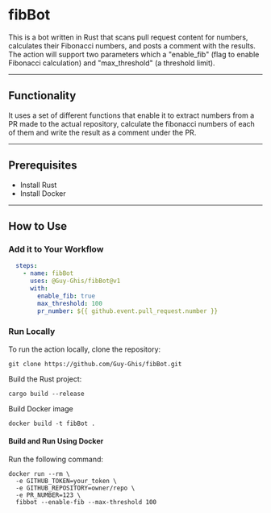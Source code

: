 # fibBot 

This is a bot written in Rust that scans pull request content for numbers, calculates their Fibonacci numbers, and posts a comment with the results. The action will support two parameters which a "enable_fib" (flag to enable Fibonacci calculation) and "max_threshold" (a threshold limit).

---  

## Functionality  
It uses a set of different functions that enable it to extract numbers from a PR made to the actual repository, calculate the fibonacci numbers of each of them and write the result as a comment under the PR.

---

## Prerequisites
- Install Rust
- Install Docker

---

## How to Use

### Add it to Your Workflow
```yml
  steps:
    - name: fibBot
      uses: @Guy-Ghis/fibBot@v1
      with: 
        enable_fib: true
        max_threshold: 100
        pr_number: ${{ github.event.pull_request.number }}
```
 

### Run Locally
To run the action locally, clone the repository:  

```shell
git clone https://github.com/Guy-Ghis/fibBot.git
```
Build the Rust project:

```shell
cargo build --release
```
Build Docker image
```shell
docker build -t fibBot .
```

#### Build and Run Using Docker  
Run the following command:  
```shell
docker run --rm \
  -e GITHUB_TOKEN=your_token \
  -e GITHUB_REPOSITORY=owner/repo \
  -e PR_NUMBER=123 \
  fibbot --enable-fib --max-threshold 100
```
